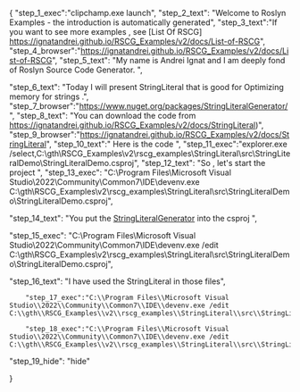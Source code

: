 {
    "step_1_exec":"clipchamp.exe launch",
    "step_2_text": "Welcome to Roslyn Examples - the introduction is automatically generated",
    "step_3_text":"If you want to see more examples , see  [List Of RSCG] https://ignatandrei.github.io/RSCG_Examples/v2/docs/List-of-RSCG",
    "step_4_browser":"https://ignatandrei.github.io/RSCG_Examples/v2/docs/List-of-RSCG",
    "step_5_text": "My name is Andrei Ignat and I am deeply fond of Roslyn Source Code Generator. ",

"step_6_text": "Today I will present StringLiteral  that is good for Optimizing memory for strings .",
"step_7_browser":"https://www.nuget.org/packages/StringLiteralGenerator/",
"step_8_text": "You can download the code from https://ignatandrei.github.io/RSCG_Examples/v2/docs/StringLiteral)",
"step_9_browser":"https://ignatandrei.github.io/RSCG_Examples/v2/docs/StringLiteral",
"step_10_text":" Here is the code ",
"step_11_exec":"explorer.exe /select,C:\\gth\\RSCG_Examples\\v2\\rscg_examples\\StringLiteral\\src\\StringLiteralDemo\\StringLiteralDemo.csproj",
"step_12_text": "So , let's start the project ",
"step_13_exec": "C:\\Program Files\\Microsoft Visual Studio\\2022\\Community\\Common7\\IDE\\devenv.exe C:\\gth\\RSCG_Examples\\v2\\rscg_examples\\StringLiteral\\src\\StringLiteralDemo\\StringLiteralDemo.csproj",

"step_14_text": "You put the  [StringLiteralGenerator](https://www.nuget.org/packages/StringLiteralGenerator/) into the csproj ",

"step_15_exec": "C:\\Program Files\\Microsoft Visual Studio\\2022\\Community\\Common7\\IDE\\devenv.exe /edit C:\\gth\\RSCG_Examples\\v2\\rscg_examples\\StringLiteral\\src\\StringLiteralDemo\\StringLiteralDemo.csproj",

"step_16_text": "I have used the StringLiteral in those files",


        "step_17_exec":"C:\\Program Files\\Microsoft Visual Studio\\2022\\Community\\Common7\\IDE\\devenv.exe /edit C:\\gth\\RSCG_Examples\\v2\\rscg_examples\\StringLiteral\\src\\StringLiteralDemo\\LiteralConstants.cs",
    
        "step_18_exec":"C:\\Program Files\\Microsoft Visual Studio\\2022\\Community\\Common7\\IDE\\devenv.exe /edit C:\\gth\\RSCG_Examples\\v2\\rscg_examples\\StringLiteral\\src\\StringLiteralDemo\\Program.cs",
    
"step_19_hide": "hide"


}